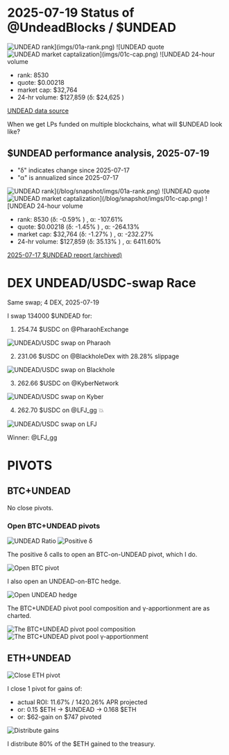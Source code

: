 # 2025-07-19 Status of @UndeadBlocks / $UNDEAD 

![$UNDEAD rank](imgs/01a-rank.png) 
![$UNDEAD quote](imgs/01b-quote.png) 
![$UNDEAD market captalization](imgs/01c-cap.png) 
![$UNDEAD 24-hour volume](imgs/01d-vol.png) 

* rank: 8530 
* quote: $0.00218 
* market cap: $32,764 
* 24-hr volume: $127,859 (δ: $24,625 ) 


[UNDEAD data source](https://www.coingecko.com/en/coins/undead-blocks) 



When we get LPs funded on multiple blockchains, what will $UNDEAD look like? 

## $UNDEAD performance analysis, 2025-07-19 

* "δ" indicates change since 2025-07-17 
* "α" is annualized since 2025-07-17 

![$UNDEAD rank](/blog/snapshot/imgs/01a-rank.png) 
![$UNDEAD quote](/blog/snapshot/imgs/01b-quote.png) 
![$UNDEAD market captalization](/blog/snapshot/imgs/01c-cap.png) 
![$UNDEAD 24-hour volume](/blog/snapshot/imgs/01d-vol.png) 

* rank: 8530 (δ: -0.59% ) , α: -107.61% 
* quote: $0.00218 (δ: -1.45% ) , α: -264.13% 
* market cap: $32,764 (δ: -1.27% ) , α: -232.27% 
* 24-hr volume: $127,859 (δ: 35.13% ) , α: 6411.60% 

[2025-07-17 $UNDEAD report (archived)](https://github.com/pivoteur/biz/tree/main/blog/snapshot) 
# DEX UNDEAD/USDC-swap Race 

Same swap; 4 DEX, 2025-07-19 

I swap 134000 $UNDEAD for: 

1. 254.74 $USDC on @PharaohExchange 

![UNDEAD/USDC swap on Pharaoh](imgs/02a-pharaoh.png) 

2. 231.06 $USDC on @BlackholeDex with 28.28% slippage 

![UNDEAD/USDC swap on Blackhole](imgs/02b-blackhole.png) 

3. 262.66 $USDC on @KyberNetwork 

![UNDEAD/USDC swap on Kyber](imgs/02c-kyber.png) 

4. 262.70 $USDC on @LFJ_gg 💥 

![UNDEAD/USDC swap on LFJ](imgs/02d-lfj.png) 

Winner: @LFJ_gg 
# PIVOTS 

## BTC+UNDEAD 



No close pivots. 

### Open BTC+UNDEAD pivots 

![UNDEAD Ratio](imgs/03a-ratio.png) 
![Positive δ](imgs/03b-delta.png) 

The positive δ calls to open an BTC-on-UNDEAD pivot, which I do. 

![Open BTC pivot](imgs/03c-open-btc-pivot.png) 

I also open an UNDEAD-on-BTC hedge. 

![Open UNDEAD hedge](imgs/03d-open-undead-hedge.png) 

The BTC+UNDEAD pivot pool composition and γ-apportionment are as charted. 

![The BTC+UNDEAD pivot pool composition](imgs/04a-comp.png) 
![The BTC+UNDEAD pivot pool γ-apportionment](imgs/04b-apport.png) 

## ETH+UNDEAD

![Close ETH pivot](imgs/05a-close-eth-pivot.png)

I close 1 pivot for gains of:

* actual ROI: 11.67% / 1420.26% APR projected
* or: 0.15 $ETH -> $UNDEAD -> 0.168 $ETH
* or: $62-gain on $747 pivoted

![Distribute gains](imgs/05b-dist-gains.png)

I distribute 80% of the $ETH gained to the treasury. 
